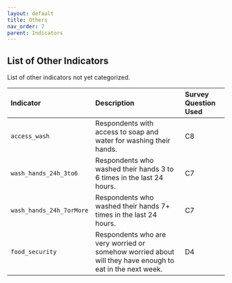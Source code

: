 ```yaml
---
layout: default
title: Others
nav_order: 7
parent: Indicators
---
```


## List of Other Indicators


List of other indicators not yet categorized.

| Indicator        | Description          | Survey Question Used |
|:----------------------------------------|:---------------------|:---------------------|
| `access_wash`                             | Respondents with access to soap and water for washing their hands.   | C8  |
| `wash_hands_24h_3to6`                     | Respondents who washed their hands 3 to 6 times in the last 24 hours.   | C7  |
| `wash_hands_24h_7orMore`                  | Respondents who washed their hands 7+ times in the last 24 hours.    | C7  |
| `food_security`                       | Respondents who are very worried or somehow worried about will they have enough to eat in the next week.	   | D4  |
